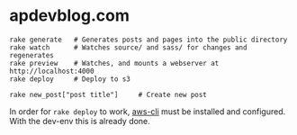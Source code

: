 # apdevblog.com
```
rake generate   # Generates posts and pages into the public directory
rake watch      # Watches source/ and sass/ for changes and regenerates
rake preview    # Watches, and mounts a webserver at http://localhost:4000
rake deploy     # Deploy to s3

rake new_post["post title"]     # Create new post
```
In order for `rake deploy` to work, [aws-cli](https://github.com/aws/aws-cli) must be installed and configured. With the dev-env this is already done.
